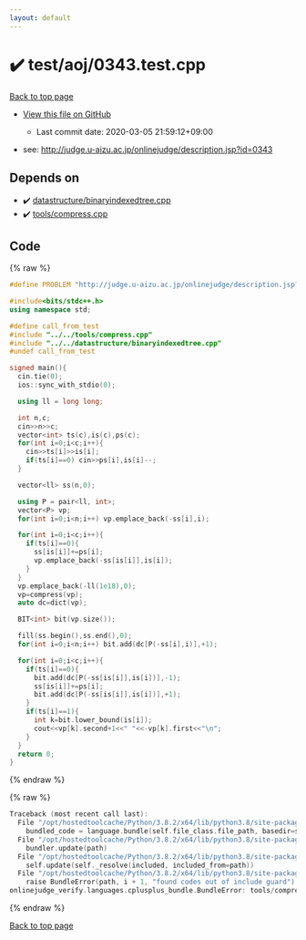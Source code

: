```yaml
---
layout: default
---
```


<!-- mathjax config similar to math.stackexchange -->
<script type="text/javascript" async
  src="https://cdnjs.cloudflare.com/ajax/libs/mathjax/2.7.5/MathJax.js?config=TeX-MML-AM_CHTML">
</script>
<script type="text/x-mathjax-config">
  MathJax.Hub.Config({
    TeX: { equationNumbers: { autoNumber: "AMS" }},
    tex2jax: {
      inlineMath: [ ['$','$'] ],
      processEscapes: true
    },
    "HTML-CSS": { matchFontHeight: false },
    displayAlign: "left",
    displayIndent: "2em"
  });
</script>

<script type="text/javascript" src="https://cdnjs.cloudflare.com/ajax/libs/jquery/3.4.1/jquery.min.js"></script>
<script src="https://cdn.jsdelivr.net/npm/jquery-balloon-js@1.1.2/jquery.balloon.min.js" integrity="sha256-ZEYs9VrgAeNuPvs15E39OsyOJaIkXEEt10fzxJ20+2I=" crossorigin="anonymous"></script>
<script type="text/javascript" src="../../../assets/js/copy-button.js"></script>
<link rel="stylesheet" href="../../../assets/css/copy-button.css" />


# :heavy_check_mark: test/aoj/0343.test.cpp

<a href="../../../index.html">Back to top page</a>

* <a href="{{ site.github.repository_url }}/blob/master/test/aoj/0343.test.cpp">View this file on GitHub</a>
    - Last commit date: 2020-03-05 21:59:12+09:00


* see: <a href="http://judge.u-aizu.ac.jp/onlinejudge/description.jsp?id=0343">http://judge.u-aizu.ac.jp/onlinejudge/description.jsp?id=0343</a>


## Depends on

* :heavy_check_mark: <a href="../../../library/datastructure/binaryindexedtree.cpp.html">datastructure/binaryindexedtree.cpp</a>
* :heavy_check_mark: <a href="../../../library/tools/compress.cpp.html">tools/compress.cpp</a>


## Code

<a id="unbundled"></a>
{% raw %}
```cpp
#define PROBLEM "http://judge.u-aizu.ac.jp/onlinejudge/description.jsp?id=0343"

#include<bits/stdc++.h>
using namespace std;

#define call_from_test
#include "../../tools/compress.cpp"
#include "../../datastructure/binaryindexedtree.cpp"
#undef call_from_test

signed main(){
  cin.tie(0);
  ios::sync_with_stdio(0);

  using ll = long long;

  int n,c;
  cin>>n>>c;
  vector<int> ts(c),is(c),ps(c);
  for(int i=0;i<c;i++){
    cin>>ts[i]>>is[i];
    if(ts[i]==0) cin>>ps[i],is[i]--;
  }

  vector<ll> ss(n,0);

  using P = pair<ll, int>;
  vector<P> vp;
  for(int i=0;i<n;i++) vp.emplace_back(-ss[i],i);

  for(int i=0;i<c;i++){
    if(ts[i]==0){
      ss[is[i]]+=ps[i];
      vp.emplace_back(-ss[is[i]],is[i]);
    }
  }
  vp.emplace_back(-ll(1e18),0);
  vp=compress(vp);
  auto dc=dict(vp);

  BIT<int> bit(vp.size());

  fill(ss.begin(),ss.end(),0);
  for(int i=0;i<n;i++) bit.add(dc[P(-ss[i],i)],+1);

  for(int i=0;i<c;i++){
    if(ts[i]==0){
      bit.add(dc[P(-ss[is[i]],is[i])],-1);
      ss[is[i]]+=ps[i];
      bit.add(dc[P(-ss[is[i]],is[i])],+1);
    }
    if(ts[i]==1){
      int k=bit.lower_bound(is[i]);
      cout<<vp[k].second+1<<" "<<-vp[k].first<<"\n";
    }
  }
  return 0;
}

```
{% endraw %}

<a id="bundled"></a>
{% raw %}
```cpp
Traceback (most recent call last):
  File "/opt/hostedtoolcache/Python/3.8.2/x64/lib/python3.8/site-packages/onlinejudge_verify/docs.py", line 347, in write_contents
    bundled_code = language.bundle(self.file_class.file_path, basedir=self.cpp_source_path)
  File "/opt/hostedtoolcache/Python/3.8.2/x64/lib/python3.8/site-packages/onlinejudge_verify/languages/cplusplus.py", line 68, in bundle
    bundler.update(path)
  File "/opt/hostedtoolcache/Python/3.8.2/x64/lib/python3.8/site-packages/onlinejudge_verify/languages/cplusplus_bundle.py", line 182, in update
    self.update(self._resolve(included, included_from=path))
  File "/opt/hostedtoolcache/Python/3.8.2/x64/lib/python3.8/site-packages/onlinejudge_verify/languages/cplusplus_bundle.py", line 151, in update
    raise BundleError(path, i + 1, "found codes out of include guard")
onlinejudge_verify.languages.cplusplus_bundle.BundleError: tools/compress.cpp: line 5: found codes out of include guard

```
{% endraw %}

<a href="../../../index.html">Back to top page</a>

